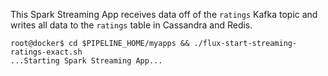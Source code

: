 This Spark Streaming App receives data off of the `ratings` Kafka topic and writes all data to the `ratings` table in Cassandra and Redis. 
```
root@docker$ cd $PIPELINE_HOME/myapps && ./flux-start-streaming-ratings-exact.sh
...Starting Spark Streaming App...
```